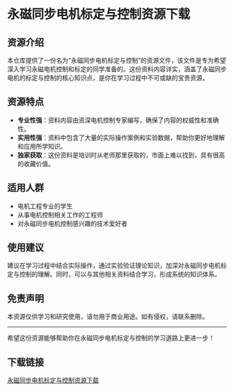 # 永磁同步电机标定与控制资源下载

## 资源介绍

本仓库提供了一份名为“永磁同步电机标定与控制”的资源文件，该文件是专为希望深入学习永磁电机控制和标定的同学准备的。这份资料内容详实，涵盖了永磁同步电机的标定与控制的核心知识点，是你在学习过程中不可或缺的宝贵资源。

## 资源特点

- **专业性强**：资料内容由资深电机控制专家编写，确保了内容的权威性和准确性。
- **实用性强**：资料中包含了大量的实际操作案例和实验数据，帮助你更好地理解和应用所学知识。
- **独家获取**：这份资料是培训时从老师那里获取的，市面上难以找到，具有很高的收藏价值。

## 适用人群

- 电机工程专业的学生
- 从事电机控制相关工作的工程师
- 对永磁同步电机控制感兴趣的技术爱好者

## 使用建议

建议在学习过程中结合实际操作，通过实验验证理论知识，加深对永磁同步电机标定与控制的理解。同时，可以与其他相关资料结合学习，形成系统的知识体系。

## 免责声明

本资源仅供学习和研究使用，请勿用于商业用途。如有侵权，请联系删除。

---

希望这份资源能够帮助你在永磁同步电机标定与控制的学习道路上更进一步！

## 下载链接

[永磁同步电机标定与控制资源下载](https://pan.quark.cn/s/eb726b03a55b)